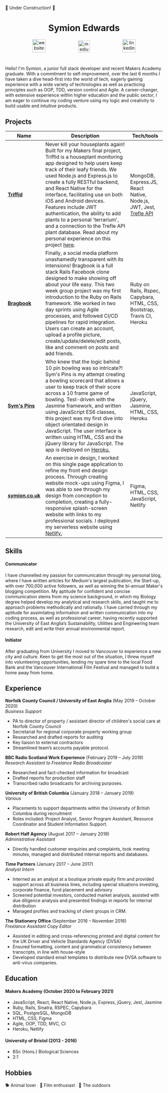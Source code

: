 :construction: Under Construction! :construction:

<div align="center">

# Symion Edwards
<a href="https://www.symion.co.uk/">
<img src="https://cdn1.iconfinder.com/data/icons/social-media-outline-6/128/SocialMedia_Website-Outline-512.png" alt="website" hspace="50" height="42" width="42"></a>

<a href="https://symion-edwards.medium.com/">
<img src="https://cdn1.iconfinder.com/data/icons/social-media-circle-7/512/Circled_Medium_svg5-512.png" alt="medium" hspace="50" height="38" width="38"></a>

<a href="https://www.linkedin.com/in/symion-edwards-433158109/">
<img src="https://www.iconfinder.com/data/icons/free-social-icons/67/linkedin_circle_color-512.png" alt="linkedin" hspace="50" height="42" width="42"></a>

</div>


#
Hello! I'm Symion, a junior full stack developer and recent Makers Academy graduate. With a commitment to self-improvement, over the last 6 months I have taken a dive head-first into the world of tech, eagerly gaining experience with a wide variety of technologies as well as practicing principles such as OOP, TDD, version control and Agile. A career-changer, with extensive experience within higher education and the public sector, I am eager to continue my coding venture using my logic and creativity to build usable and intuitive products. 



## Projects

| Name                         | Description       | Tech/tools        |
| ---------------------------- | ----------------- | ----------------- |
| **[Triffid](https://github.com/samanthagottlieb/triffid)**            | Never kill your houseplants again! Built for my Makers final project, Triffid is a houseplant monitoring app designed to help users keep track of their leafy friends. We used Node.js and Express.js to create a fully RESTful backend, and React Native for the interface, facilitating use on both iOS and Android devices. Features include JWT authentication, the ability to add plants to a personal 'terrarium', and a connection to the Trefle API plant database. Read about my personal experience on this project [here](https://symion-edwards.medium.com/week-of-the-triffids-building-a-houseplant-app-for-my-bootcamp-final-project-225b59c816f7).   | MongoDB, Express.JS, React Native, Node.js, JWT, Jest, [Trefle API](https://trefle.io/)|
| **[Bragbook](https://github.com/CodeZeus-dev/acebook-SassBook)** | Finally, a social media platform unashamedly transparent with its intensions! Bragbook is a full stack Rails Facebook clone designed to make showing off about your life easy. This two week group project was my first introduction to the Ruby on Rails framework.  We worked in two day sprints using Agile processes, and followed CI/CD pipelines for rapid integration. Users can create an account, upload a profile picture, create/update/delete/edit posts, like and comment on posts and add friends. | Ruby on Rails, Rspec, Capybara, HTML, CSS, Bootstrap, Travis CI, Heroku |
| **[Sym's Pins](https://github.com/sedwards93/bowling-challenge)** | Who knew that the logic behind 10 pin bowling was so intricate?! Sym's Pins is my attempt creating a bowling scorecard that allows a user to keep track of their score across a 10 frame game of bowling. Test-driven with the Jasmine framework, and written using JavaScript ES6 classes, this project was my first dive into object orientated design in JavaScript. The user interface is written using HTML, CSS and the jQuery library for JavaScript. The app is deployed on [Heroku.](https://sympinbowling.herokuapp.com/) | JavaScript, jQuery, Jasmine, HTML, CSS, Heroku |
| **[symion.co.uk](https://github.com/sedwards93/symion.co.uk)** | An exercise in design, I worked on this single page application to refine my front end design process. Through creating website mock-ups using Figma, I was able to see through my design from conception to completion, creating a fully-responsive splash-screen website with links to my professional socials. I deployed my serverless website using [Netlify.](https://www.symion.co.uk/)  | Figma, HTML, CSS, JavaScript, Netlify |

## Skills
#### Communicator
I have channelled my passion for communication through my personal blog, where I have written articles for Medium's largest publication, the Start-up, with over 700,000 active followers, as well as winning the bi-annual Maker's blogging competition. My aptitude for confident and concise communication stems from my science background, in which my Biology degree helped develop my analytical and research skills, and taught me to approach problems methodically and rationally. I have carried through my aptitude for assimilating information and written communication into my coding process, as well as professional career, having recently supported the University of East Anglia’s Sustainability, Utilities and Engineering team research, edit and write their annual environmental report.

#### Initiator 
After graduating from University I moved to Vancouver to experience a new city and culture.  Keen to get the most out of the situation, I threw myself into volunteering opportunities, lending my spare time to the local Food Bank and the Vancouver International Film Festival and managed to build a home away from home.  



## Experience


**Norfolk County Council / University of East Anglia** (May 2019 – October 2020)  
_Business Support_

- PA to director of property / assistant director of children's social care at Norfolk County Council
- Secretariat for regional corporate property working group
- Researched and drafted reports for auditing
- Key liaison to external contractors 
- Streamlined team’s accounts payable protocol.

**BBC Radio Scotland Work Experience** (February 2019 – July 2019)  
_Research Assistant to Freelance Radio Broadcaster_

- Researched and fact-checked information for broadcast   
- Drafted reports for production staff
- Transcribed radio broadcasts for archiving purposes.

**University of British Columbia** (January 2018 – January 2019)  
_Various_

- Placements to support departments within the University of British Columbia during recruitment
- Roles included: Project Analyst, Senior Program Assistant, Resource Coordinator and Student Information Support.

**Robert Half Agency** (August 2017 – January 2018)  
_Administrative Assistant_

- Directly handled customer enquiries and complaints, took meeting minutes, managed and distributed internal reports and databases.

**Time Partners** (January 2017 – June 2017)  
_Analyst Intern_

- Interned as an analyst at a boutique private equity firm and provided support across all business lines, including special situations investing, corporate finance, fund placement and advisory
- Screened potential investors, conducted market analysis, assisted with due diligence analysis and presented findings in reports for internal distribution
- Managed profiles and tracking of client groups in CRM. 

**The Stationery Office** (September 2016 – November 2016)  
_Freelance Assistant Copy Editor_

- Assisted in editing and cross-referencing printed and digital content for the UK Driver and Vehicle Standards Agency (DVSA)   
- Ensured formatting, content and grammatical consistency between transcripts, in line with house-style
- Developed standard email templates to distribute new DVSA software to anti-virus companies.

## Education

#### Makers Academy (October 2020 to February 2021)

- JavaScript, React, React Native, Node.js, Express, jQuery, Jest, Jasmine
- Ruby, Rails, Sinatra, RSPEC, Capybara
- SQL, PostgreSQL, MongoDB
- HTML, CSS, Figma
- Agile, OOP, TDD, MVC, CI
- Heroku, Netlify

#### University of Bristol (2013 - 2016)

- BSc (Hons.) Biological Sciences
- 2:1

## Hobbies

:dog2: Animal lover ∙ :movie_camera: Film enthusiast ∙ :sunrise_over_mountains: The outdoors
